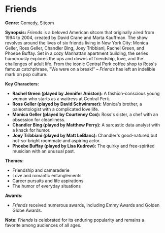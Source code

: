 # **Friends**

**Genre:** Comedy, Sitcom

**Synopsis:**
*Friends* is a beloved American sitcom that originally aired from 1994 to 2004, created by David Crane and Marta Kauffman. The show revolves around the lives of six friends living in New York City: Monica Geller, Ross Geller, Chandler Bing, Joey Tribbiani, Rachel Green, and Phoebe Buffay. Set in a cozy Manhattan apartment building, the series humorously explores the ups and downs of friendship, love, and the challenges of adult life. From the iconic Central Perk coffee shop to Ross's famous catchphrase, "We were on a break!" – *Friends* has left an indelible mark on pop culture.

**Key Characters:**
- **Rachel Green (played by Jennifer Aniston):** A fashion-conscious young woman who starts as a waitress at Central Perk.
- **Ross Geller (played by David Schwimmer):** Monica's brother, a paleontologist with a complicated love life.
- **Monica Geller (played by Courteney Cox):** Ross's sister, a chef with an obsession for cleanliness.
- **Chandler Bing (played by Matthew Perry):** A sarcastic data analyst with a knack for humor.
- **Joey Tribbiani (played by Matt LeBlanc):** Chandler's good-natured but not-so-bright roommate and aspiring actor.
- **Phoebe Buffay (played by Lisa Kudrow):** The quirky and free-spirited musician with an unusual past.

**Themes:**
<ul>
<li>
Friendship and camaraderie
</li>
<li>
Love and romantic entanglements
</li>
<li>
Career pursuits and life aspirations
</li>
<li>
The humor of everyday situations
</li>
</ul>

**Awards:**
- *Friends* received numerous awards, including Emmy Awards and Golden Globe Awards.

**Note:** *Friends* is celebrated for its enduring popularity and remains a favorite among audiences of all ages.

